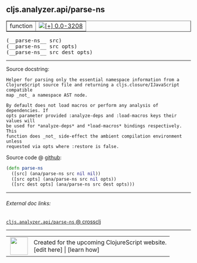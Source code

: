 ## cljs.analyzer.api/parse-ns



 <table border="1">
<tr>
<td>function</td>
<td><a href="https://github.com/cljsinfo/cljs-api-docs/tree/0.0-3208"><img valign="middle" alt="[+] 0.0-3208" title="Added in 0.0-3208" src="https://img.shields.io/badge/+-0.0--3208-lightgrey.svg"></a> </td>
</tr>
</table>


 <samp>
(__parse-ns__ src)<br>
</samp>
 <samp>
(__parse-ns__ src opts)<br>
</samp>
 <samp>
(__parse-ns__ src dest opts)<br>
</samp>

---





Source docstring:

```
Helper for parsing only the essential namespace information from a
ClojureScript source file and returning a cljs.closure/IJavaScript compatible
map _not_ a namespace AST node.

By default does not load macros or perform any analysis of dependencies. If
opts parameter provided :analyze-deps and :load-macros keys their values will
be used for *analyze-deps* and *load-macros* bindings respectively. This
function does _not_ side-effect the ambient compilation environment unless
requested via opts where :restore is false.
```


Source code @ [github](https://github.com/clojure/clojurescript/blob/r3255/src/main/clojure/cljs/analyzer/api.clj#L40-L52):

```clj
(defn parse-ns
  ([src] (ana/parse-ns src nil nil))
  ([src opts] (ana/parse-ns src nil opts))
  ([src dest opts] (ana/parse-ns src dest opts)))
```

<!--
Repo - tag - source tree - lines:

 <pre>
clojurescript @ r3255
└── src
    └── main
        └── clojure
            └── cljs
                └── analyzer
                    └── <ins>[api.clj:40-52](https://github.com/clojure/clojurescript/blob/r3255/src/main/clojure/cljs/analyzer/api.clj#L40-L52)</ins>
</pre>

-->

---



###### External doc links:

[`cljs.analyzer.api/parse-ns` @ crossclj](http://crossclj.info/fun/cljs.analyzer.api/parse-ns.html)<br>

---

 <table>
<tr><td>
<img valign="middle" align="right" width="48px" src="http://i.imgur.com/Hi20huC.png">
</td><td>
Created for the upcoming ClojureScript website.<br>
[edit here] | [learn how]
</td></tr></table>

[edit here]:https://github.com/cljsinfo/cljs-api-docs/blob/master/cljsdoc/cljs.analyzer.api/parse-ns.cljsdoc
[learn how]:https://github.com/cljsinfo/cljs-api-docs/wiki/cljsdoc-files

<!--

This information was too distracting to show to readers, but I'll leave it
commented here since it is helpful to:

- pretty-print the data used to generate this document
- and show how to retrieve that data



The API data for this symbol:

```clj
{:ns "cljs.analyzer.api",
 :name "parse-ns",
 :signature ["[src]" "[src opts]" "[src dest opts]"],
 :history [["+" "0.0-3208"]],
 :type "function",
 :full-name-encode "cljs.analyzer.api/parse-ns",
 :source {:code "(defn parse-ns\n  ([src] (ana/parse-ns src nil nil))\n  ([src opts] (ana/parse-ns src nil opts))\n  ([src dest opts] (ana/parse-ns src dest opts)))",
          :title "Source code",
          :repo "clojurescript",
          :tag "r3255",
          :filename "src/main/clojure/cljs/analyzer/api.clj",
          :lines [40 52]},
 :full-name "cljs.analyzer.api/parse-ns",
 :docstring "Helper for parsing only the essential namespace information from a\nClojureScript source file and returning a cljs.closure/IJavaScript compatible\nmap _not_ a namespace AST node.\n\nBy default does not load macros or perform any analysis of dependencies. If\nopts parameter provided :analyze-deps and :load-macros keys their values will\nbe used for *analyze-deps* and *load-macros* bindings respectively. This\nfunction does _not_ side-effect the ambient compilation environment unless\nrequested via opts where :restore is false."}

```

Retrieve the API data for this symbol:

```clj
;; from Clojure REPL
(require '[clojure.edn :as edn])
(-> (slurp "https://raw.githubusercontent.com/cljsinfo/cljs-api-docs/catalog/cljs-api.edn")
    (edn/read-string)
    (get-in [:symbols "cljs.analyzer.api/parse-ns"]))
```

-->
